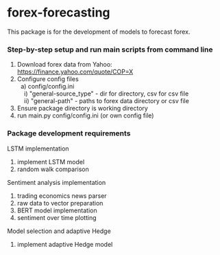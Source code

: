 # forex-forecasting 
This package is for the development of models to forecast forex.


### Step-by-step setup and run main scripts from command line 
1) Download forex data from Yahoo: https://finance.yahoo.com/quote/COP=X
2) Configure config files <br />
&nbsp; a) config/config.ini <br />
&nbsp; &nbsp; i) "general-source_type" - dir for directory, csv for csv file <br />
&nbsp; &nbsp; ii) "general-path" - paths to forex data directory or csv file
3) Ensure package directory is working directory
4) run main.py config/config.ini (or own config file)

### Package development requirements

LSTM implementation
1. implement LSTM model
2. random walk comparison

Sentiment analysis implementation
1. trading economics news parser
2. raw data to vector preparation
3. BERT model implementation
4. sentiment over time plotting

Model selection and adaptive Hedge
1. implement adaptive Hedge model



